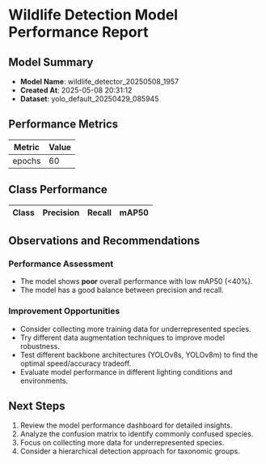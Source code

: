 # Wildlife Detection Model Performance Report

## Model Summary

- **Model Name**: wildlife_detector_20250508_1957
- **Created At**: 2025-05-08 20:31:12
- **Dataset**: yolo_default_20250429_085945

## Performance Metrics

| Metric | Value |
|--------|-------|
| epochs | 60 |

## Class Performance

| Class | Precision | Recall | mAP50 |
|-------|-----------|--------|-------|

## Observations and Recommendations

### Performance Assessment

- The model shows **poor** overall performance with low mAP50 (<40%).
- The model has a good balance between precision and recall.

### Improvement Opportunities

- Consider collecting more training data for underrepresented species.
- Try different data augmentation techniques to improve model robustness.
- Test different backbone architectures (YOLOv8s, YOLOv8m) to find the optimal speed/accuracy tradeoff.
- Evaluate model performance in different lighting conditions and environments.

## Next Steps

1. Review the model performance dashboard for detailed insights.
2. Analyze the confusion matrix to identify commonly confused species.
3. Focus on collecting more data for underrepresented species.
4. Consider a hierarchical detection approach for taxonomic groups.
